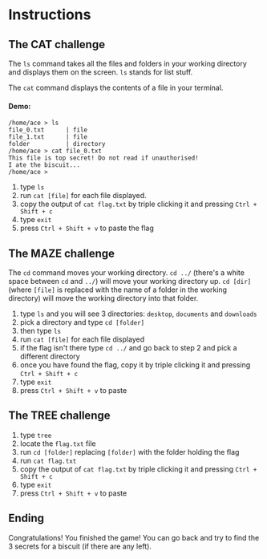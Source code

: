 # Instructions

##  The CAT challenge


The `ls` command takes all the files and folders in your working directory and displays them on the screen.
`ls` stands for list stuff.

The `cat` command displays the contents of a file in your terminal.

#### Demo:

```
/home/ace > ls
file_0.txt      | file
file_1.txt      | file
folder          | directory
/home/ace > cat file_0.txt
This file is top secret! Do not read if unauthorised!
I ate the biscuit...
/home/ace >
```



1. type `ls`
2. run `cat [file]` for each file displayed.
3. copy the output of `cat flag.txt` by triple clicking it and pressing `Ctrl + Shift + c`
4. type `exit`
5. press `Ctrl + Shift + v` to paste the flag

## The MAZE challenge

The `cd` command moves your working directory.
`cd ../` (there's a white space between `cd` and `../`) will move your working directory up.
`cd [dir]` (where `[file]` is replaced with the name of a folder in the working directory) will move the working directory into that folder.


1. type `ls` and you will see 3 directories: `desktop`, `documents` and `downloads`
2. pick a directory and type `cd [folder]`
3. then type `ls`
4. run `cat [file]` for each file displayed
5. if the flag isn't there type `cd ../` and go back to step 2 and pick a different directory
6. once you have found the flag, copy it by triple clicking it and pressing `Ctrl + Shift + c`
7. type `exit`
8. press `Ctrl + Shift + v` to paste

## The TREE challenge

1. type `tree`
2. locate the `flag.txt` file
3. run `cd [folder]` replacing `[folder]` with the folder holding the flag
4. run `cat flag.txt`
5. copy the output of `cat flag.txt` by triple clicking it and pressing `Ctrl + Shift + c`
6. type `exit`
7. press `Ctrl + Shift + v` to paste


## Ending

Congratulations! You finished the game! You can go back and try to find the 3 secrets for a biscuit (if there are any left).



